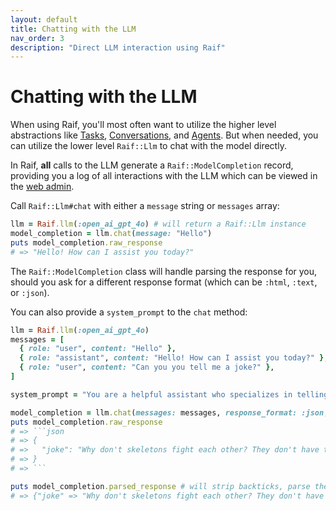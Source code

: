 ```yaml
---
layout: default
title: Chatting with the LLM
nav_order: 3
description: "Direct LLM interaction using Raif"
---
```


# Chatting with the LLM

When using Raif, you'll most often want to utilize the higher level abstractions like [Tasks](../key_raif_concepts/tasks), [Conversations](../key_raif_concepts/conversations), and [Agents](../key_raif_concepts/agents). But when needed, you can utilize the lower level `Raif::Llm` to chat with the model directly.

In Raif, **all** calls to the LLM generate a `Raif::ModelCompletion` record, providing you a log of all interactions with the LLM which can be viewed in the [web admin](../learn_more/web_admin).

Call `Raif::Llm#chat` with either a `message` string or `messages` array:
```ruby
llm = Raif.llm(:open_ai_gpt_4o) # will return a Raif::Llm instance
model_completion = llm.chat(message: "Hello")
puts model_completion.raw_response
# => "Hello! How can I assist you today?"
```

The `Raif::ModelCompletion` class will handle parsing the response for you, should you ask for a different response format (which can be `:html`, `:text`, or `:json`). 

You can also provide a `system_prompt` to the `chat` method:
```ruby
llm = Raif.llm(:open_ai_gpt_4o)
messages = [
  { role: "user", content: "Hello" },
  { role: "assistant", content: "Hello! How can I assist you today?" },
  { role: "user", content: "Can you you tell me a joke?" },
]

system_prompt = "You are a helpful assistant who specializes in telling jokes. Your response should be a properly formatted JSON object containing a single `joke` key. Do not include any other text in your response outside the JSON object."

model_completion = llm.chat(messages: messages, response_format: :json, system_prompt: system_prompt)
puts model_completion.raw_response
# => ```json
# => {
# =>   "joke": "Why don't skeletons fight each other? They don't have the guts."
# => }
# => ```

puts model_completion.parsed_response # will strip backticks, parse the JSON, and give you a Ruby hash
# => {"joke" => "Why don't skeletons fight each other? They don't have the guts."}
```

